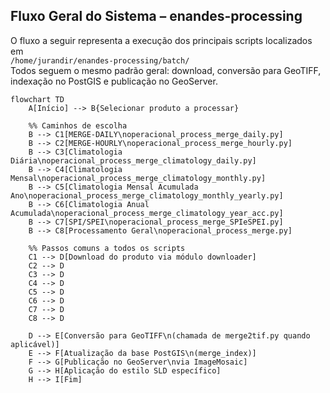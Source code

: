 ## Fluxo Geral do Sistema – enandes-processing

O fluxo a seguir representa a execução dos principais scripts localizados em  
`/home/jurandir/enandes-processing/batch/`  
Todos seguem o mesmo padrão geral: download, conversão para GeoTIFF, indexação no PostGIS e publicação no GeoServer.

```mermaid
flowchart TD
    A[Início] --> B{Selecionar produto a processar}

    %% Caminhos de escolha
    B --> C1[MERGE-DAILY\noperacional_process_merge_daily.py]
    B --> C2[MERGE-HOURLY\noperacional_process_merge_hourly.py]
    B --> C3[Climatologia Diária\noperacional_process_merge_climatology_daily.py]
    B --> C4[Climatologia Mensal\noperacional_process_merge_climatology_monthly.py]
    B --> C5[Climatologia Mensal Acumulada Ano\noperacional_process_merge_climatology_monthly_yearly.py]
    B --> C6[Climatologia Anual Acumulada\noperacional_process_merge_climatology_year_acc.py]
    B --> C7[SPI/SPEI\noperacional_process_merge_SPIeSPEI.py]
    B --> C8[Processamento Geral\noperacional_process_merge.py]

    %% Passos comuns a todos os scripts
    C1 --> D[Download do produto via módulo downloader]
    C2 --> D
    C3 --> D
    C4 --> D
    C5 --> D
    C6 --> D
    C7 --> D
    C8 --> D

    D --> E[Conversão para GeoTIFF\n(chamada de merge2tif.py quando aplicável)]
    E --> F[Atualização da base PostGIS\n(merge_index)]
    F --> G[Publicação no GeoServer\nvia ImageMosaic]
    G --> H[Aplicação do estilo SLD específico]
    H --> I[Fim]

